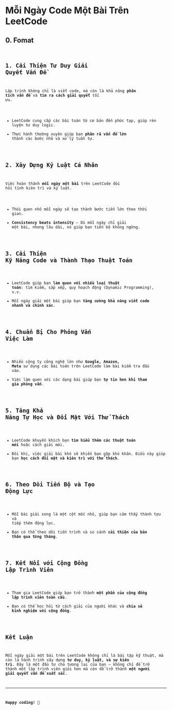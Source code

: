 # Mỗi Ngày Code Một Bài Trên LeetCode 
## 0. Fomat
_<Code of problem>_<Name of problem>
## 1. Cải Thiện Tư Duy Giải Quyết Vấn Đề  
Lập trình không chỉ là viết code, mà còn là khả năng **phân tích vấn đề** và **tìm ra cách giải quyết** tối ưu.  
- LeetCode cung cấp các bài toán từ cơ bản đến phức tạp, giúp rèn luyện tư duy logic.
- Thực hành thường xuyên giúp bạn **phân rã vấn đề lớn** thành các bước nhỏ và xử lý tuần tự.

## 2. Xây Dựng Kỷ Luật Cá Nhân  
Việc hoàn thành **mỗi ngày một bài** trên LeetCode đòi hỏi tính kiên trì và kỷ luật.  
- Thói quen nhỏ mỗi ngày sẽ tạo thành bước tiến lớn theo thời gian.  
- **Consistency beats intensity** – Dù mỗi ngày chỉ giải một bài, nhưng lâu dài, nó giúp bạn tiến bộ không ngừng.

## 3. Cải Thiện Kỹ Năng Code và Thành Thạo Thuật Toán  
- LeetCode giúp bạn **làm quen với nhiều loại thuật toán**: tìm kiếm, sắp xếp, quy hoạch động (Dynamic Programming), v.v.  
- Mỗi ngày giải một bài giúp bạn **tăng cường khả năng viết code nhanh và chính xác**.

## 4. Chuẩn Bị Cho Phỏng Vấn Việc Làm  
- Nhiều công ty công nghệ lớn như **Google, Amazon, Meta** sử dụng các bài toán trên LeetCode làm bài kiểm tra đầu vào.  
- Việc làm quen với các dạng bài giúp bạn **tự tin hơn khi tham gia phỏng vấn**.

## 5. Tăng Khả Năng Tự Học và Đối Mặt Với Thử Thách  
- LeetCode khuyến khích bạn **tìm hiểu thêm các thuật toán mới** hoặc cách giải mới.
- Đôi khi, việc giải bài khó sẽ khiến bạn gặp khó khăn. Điều này giúp bạn **học cách đối mặt và kiên trì với thử thách**.

## 6. Theo Dõi Tiến Bộ và Tạo Động Lực  
- Mỗi bài giải xong là một cột mốc nhỏ, giúp bạn cảm thấy thành tựu và tiếp thêm động lực.
- Bạn có thể theo dõi tiến trình và so sánh **cải thiện của bản thân qua từng tháng**.

## 7. Kết Nối với Cộng Đồng Lập Trình Viên  
- Tham gia LeetCode giúp bạn trở thành **một phần của cộng đồng lập trình viên toàn cầu**.
- Bạn có thể học hỏi từ cách giải của người khác và **chia sẻ kinh nghiệm với cộng đồng**.

## Kết Luận  
Mỗi ngày giải một bài trên LeetCode không chỉ là bài tập kỹ thuật, mà còn là hành trình xây dựng **tư duy, kỷ luật, và sự kiên trì**. Đây là một đầu tư cho tương lai của bạn – không chỉ để trở thành một lập trình viên giỏi hơn mà còn để trở thành **một người giải quyết vấn đề xuất sắc**.

---

**Happy coding! 🚀**
